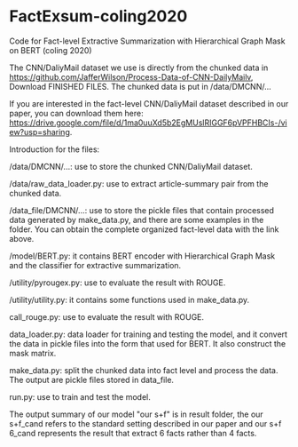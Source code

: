 # FactExsum-coling2020
Code for Fact-level Extractive Summarization with Hierarchical Graph Mask on BERT (coling 2020)

The CNN/DaliyMail dataset we use is directly from the chunked data in https://github.com/JafferWilson/Process-Data-of-CNN-DailyMailv, Download FINISHED FILES.
The chunked data is put in /data/DMCNN/...

If you are interested in the fact-level CNN/DaliyMail dataset described in our paper, you can download them here: https://drive.google.com/file/d/1ma0uuXd5b2EgMUslRIGGF6pVPFHBCIs-/view?usp=sharing.



Introduction for the files:

/data/DMCNN/...: use to store the chunked CNN/DaliyMail dataset.

/data/raw_data_loader.py: use to extract article-summary pair from the chunked data.

/data_file/DMCNN/...: use to store the pickle files that contain processed data generated by make_data.py, and there are some examples in the folder. You can obtain the complete organized fact-level data with the link above.

/model/BERT.py: it contains BERT encoder with Hierarchical Graph Mask and the classifier for extractive summarization.

/utility/pyrougex.py: use to evaluate the result with ROUGE.

/utility/utility.py: it contains some functions used in make_data.py.

call_rouge.py: use to evaluate the result with ROUGE.

data_loader.py: data loader for training and testing the model, and it convert the data in pickle files into the form that used for BERT. It also construct the mask matrix.

make_data.py: split the chunked data into fact level and process the data. The output are pickle files stored in data_file.

run.py: use to train and test the model. 



The output summary of our model "our s+f" is in result folder, the our s+f_cand refers to the standard setting described in our paper and our s+f 6_cand represents the result that extract 6 facts rather than 4 facts.


